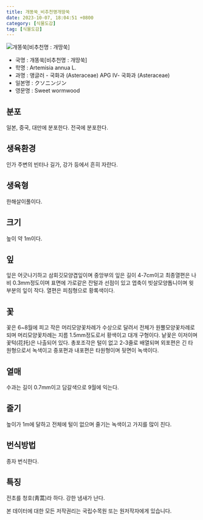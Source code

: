 ```yaml
---
title: 개똥쑥_비추천명개땅쑥
date: 2023-10-07, 18:04:51 +0800
category: [식물도감]
tag: [식물도감]
---
```




![개똥쑥[비추천명 : 개땅쑥]](http://www.nature.go.kr/fileUpload/plants/basic/Compositae/Artemisia/10477/1_th2.JPG)
- 국명 : 개똥쑥[비추천명 : 개땅쑥]
- 학명 : Artemisia annua L.
- 과명 : 앵글러 - 국화과 (Asteraceae) APG Ⅳ- 국화과 (Asteraceae)
- 일본명 : クソニンジン
- 영문명 : Sweet wormwood


## 분포
일본, 중국, 대만에 분포한다.전국에 분포한다.
## 생육환경
인가 주변의 빈터나 길가, 강가 등에서 흔히 자란다.
## 생육형
한해살이풀이다.
## 크기
높이 약 1m이다.
## 잎
잎은 어긋나기하고 삼회깃모양겹잎이며 중앙부의 잎은 길이 4-7cm이고 최종열편은 나비 0.3mm정도이며 표면에 가로같은 잔털과 선점이 있고 엽축이 빗살모양톱니이며 윗부분의 잎이 작다. 열편은 피침형으로 황록색이다.
## 꽃
꽃은 6~8월에 피고 작은 머리모양꽃차례가 수상으로 달려서 전체가 원뿔모양꽃차례로 되며 머리모양꽃차례는 지름 1.5mm정도로서 황색이고 대개 구형이다. 낱꽃은 이저이며 꽃턱(花托)은 나출되어 있다. 총포조각은 털이 없고 2-3줄로 배열되며 외포편은 긴 타원형으로서 녹색이고 중포편과 내포편은 타원형이며 뒷면이 녹색이다.
## 열매
수과는 길이 0.7mm이고 담갈색으로 9월에 익는다.
## 줄기
높이가 1m에 달하고 전체에 털이 없으며 줄기는 녹색이고 가지를 많이 친다.
## 번식방법
종자 번식한다.
## 특징
전초를 청호(靑蒿)라 하다. 강한 냄새가 난다.






본 데이터에 대한 모든 저작권리는 국립수목원 또는 원저작자에게 있습니다.
